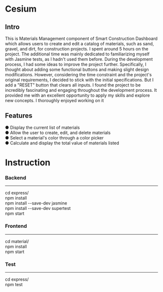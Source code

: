 # Cesium

## Intro 
This is Materials Management component of Smart Construction Dashboard which allows users to create and edit a catalog of materials, such as sand, gravel, and dirt, for construction projects. I spent around 5 hours on the project. The additional time was mainly dedicated to familiarizing myself with Jasmine tests, as I hadn't used them before. During the development process, I had some ideas to improve the project further. Specifically, I thought about adding some functional buttons and making slight design modifications. However, considering the time constraint and the project's original requirements, I decided to stick with the initial specifications. But I add a "RESET" button that clears all inputs. I found the project to be incredibly fascinating and engaging throughout the development process. It provided me with an excellent opportunity to apply my skills and explore new concepts. I thoroughly enjoyed working on it

## Features

● Display the current list of materials<br />
● Allow the user to create, edit, and delete materials<br />
● Select a material's color through a color picker<br />
● Calculate and display the total value of materials listed<br />

# Instruction

### Backend
---
cd express/<br />
npm install<br />
npm install --save-dev jasmine<br />
npm install --save-dev supertest<br />
npm start<br />

### Frontend
---
cd material/<br />
npm install<br />
npm start<br />

### Test
---
cd express/<br />
npm test<br />
